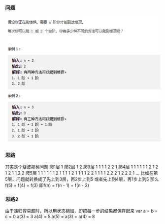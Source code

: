 ### 问题
![](https://raw.githubusercontent.com/heyach/blog/main/images/leetcode/climbStairs.png)

### 思路
其实是个斐波那契问题
爬1层
1
爬2层
1
2
爬3层
1 1 1
1 2
2 1
爬4层
1 1 1 1
1 1 2
1 2 1
2 1 1
2 2
爬5层
1 1 1 1 1
1 2 1 1
1 1 2 1
1 1 1 2
2 1 1 1
1 2 2
2 1 2
2 2 1
...
比如在第5层，问题就转换成了先上到3层，再2步上到5
或者先上到4层，再1步上到5
那么f(5) = f(4) + f(3)
即f(n) = f(n - 1) + f(n - 2)

### 思路2
由于递归容易超时，所以用状态相加，即把每一步的结果都保存起来
var a = b = c = 0
a(3) = 3
a(4) = 5
a(5) = a(3) + a(4) = 8



